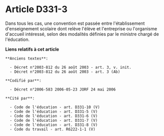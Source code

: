 # Article D331-3

Dans tous les cas, une convention est passée entre l'établissement d'enseignement scolaire dont relève l'élève et
l'entreprise ou l'organisme d'accueil intéressé, selon des modalités définies par le ministre chargé de l'éducation.

**Liens relatifs à cet article**

	**Anciens textes**:

	  - Décret n°2003-812 du 26 août 2003 - art. 3, v. init.
	  - Décret n°2003-812 du 26 août 2003 - art. 3 (Ab)

	**Codifié par**:

	  - Décret n°2006-583 2006-05-23 JORF 24 mai 2006

	**Cité par**:

	  - Code de l'éducation - art. D331-10 (V)
	  - Code de l'éducation - art. D331-5 (V)
	  - Code de l'éducation - art. D331-6 (V)
	  - Code de l'éducation - art. D331-7 (V)
	  - Code de l'éducation - art. D331-8 (V)
	  - Code du travail - art. R6222-1-1 (V)
